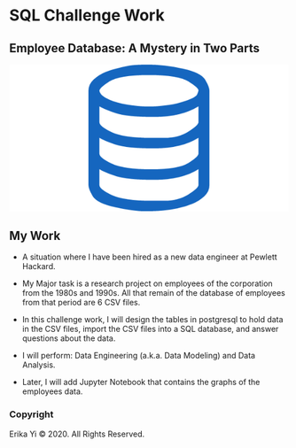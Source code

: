 # SQL Challenge Work 

## Employee Database: A Mystery in Two Parts

![sql.png](sql.png)

## My Work

* A situation where I have been hired as a new data engineer at Pewlett Hackard.

* My Major task is a research project on employees of the corporation from the 1980s and 1990s. All that remain of the database of employees from that period are 6 CSV files.

* In this challenge work, I will design the tables in postgresql to hold data in the CSV files, import the CSV files into a SQL database, and answer questions about the data.

* I will perform: Data Engineering (a.k.a. Data Modeling) and Data Analysis.

* Later, I will add Jupyter Notebook that contains the graphs of the employees data.

### Copyright

Erika Yi © 2020. All Rights Reserved.
